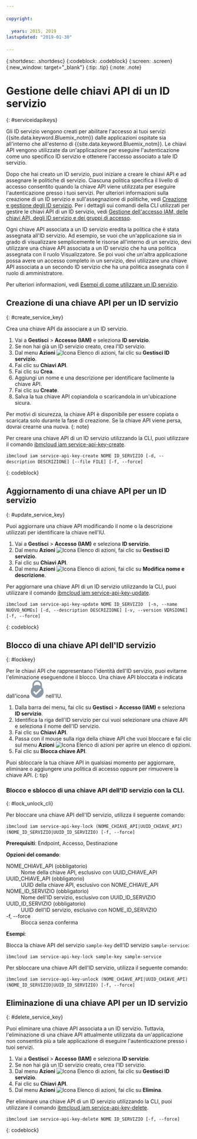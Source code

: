 ```yaml
---

copyright:

  years: 2015, 2019
lastupdated: "2019-01-30"

---
```


{:shortdesc: .shortdesc}
{:codeblock: .codeblock}
{:screen: .screen}
{:new_window: target="_blank"}
{:tip: .tip}
{:note: .note}


# Gestione delle chiavi API di un ID servizio
{: #serviceidapikeys}

Gli ID servizio vengono creati per abilitare l'accesso ai tuoi servizi {{site.data.keyword.Bluemix_notm}} dalle applicazioni ospitate sia all'interno che all'esterno di {{site.data.keyword.Bluemix_notm}}. Le chiavi API vengono utilizzate da un'applicazione per eseguire l'autenticazione come uno specifico ID servizio e ottenere l'accesso associato a tale ID servizio.

Dopo che hai creato un ID servizio, puoi iniziare a creare le chiavi API e ad assegnare le politiche di servizio. Ciascuna politica specifica il livello di accesso consentito quando la chiave API viene utilizzata per eseguire l'autenticazione presso i tuoi servizi. Per ulteriori informazioni sulla creazione di un ID servizio e sull'assegnazione di politiche, vedi [Creazione e gestione degli ID servizio](/docs/iam?topic=iam-serviceids#serviceids). Per i dettagli sui comandi della CLI utilizzati per gestire le chiavi API di un ID servizio, vedi [Gestione dell'accesso IAM, delle chiavi API, degli ID servizio e dei gruppi di accesso](/docs/cli/reference/ibmcloud?topic=cloud-cli-ibmcloud_commands_iam#ibmcloud_commands_iam).

Ogni chiave API associata a un ID servizio eredita la politica che è stata assegnata all'ID servizio. Ad esempio, se vuoi che un'applicazione sia in grado di visualizzare semplicemente le risorse all'interno di un servizio, devi utilizzare una chiave API associata a un ID servizio che ha una politica assegnata con il ruolo Visualizzatore. Se poi vuoi che un'altra applicazione possa avere un accesso completo in un servizio, devi utilizzare una chiave API associata a un secondo ID servizio che ha una politica assegnata con il ruolo di amministratore.

Per ulteriori informazioni, vedi [Esempi di come utilizzare un ID servizio](/docs/iam?topic=iam-serviceids#examples_serviceid).

## Creazione di una chiave API per un ID servizio
{: #create_service_key}

Crea una chiave API da associare a un ID servizio.

1. Vai a **Gestisci** &gt; **Accesso (IAM)** e seleziona **ID servizio**.
2. Se non hai già un ID servizio creato, crea l'ID servizio.
3. Dal menu **Azioni** ![Icona Elenco di azioni](../icons/action-menu-icon.svg), fai clic su **Gestisci ID servizio**.
4. Fai clic su **Chiavi API**.
5. Fai clic su **Crea**.
6. Aggiungi un nome e una descrizione per identificare facilmente la chiave API.
7. Fai clic su **Create**.
8. Salva la tua chiave API copiandola o scaricandola in un'ubicazione sicura.

Per motivi di sicurezza, la chiave API è disponibile per essere copiata o scaricata solo durante la fase di creazione. Se la chiave API viene persa, dovrai crearne una nuova.
{: note}

Per creare una chiave API di un ID servizio utilizzando la CLI, puoi utilizzare il comando [ibmcloud iam service-api-key-create](/docs/cli/reference/ibmcloud?topic=cloud-cli-ibmcloud_iam_api_key_create#ibmcloud_iam_service_api_key_create).
```
ibmcloud iam service-api-key-create NOME ID_SERVIZIO [-d, --description DESCRIZIONE] [--file FILE] [-f, --force]
```
{: codeblock}

## Aggiornamento di una chiave API per un ID servizio
{: #update_service_key}

Puoi aggiornare una chiave API modificando il nome o la descrizione utilizzati per identificare la chiave nell'IU.

1. Vai a **Gestisci** &gt; **Accesso (IAM)** e seleziona **ID servizio**.
2. Dal menu **Azioni** ![Icona Elenco di azioni](../icons/action-menu-icon.svg), fai clic su **Gestisci ID servizio**.
3. Fai clic su **Chiavi API**.
4. Dal menu **Azioni** ![Icona Elenco di azioni](../icons/action-menu-icon.svg), fai clic su **Modifica nome e descrizione**.

Per aggiornare una chiave API di un ID servizio utilizzando la CLI, puoi utilizzare il comando [ibmcloud iam service-api-key-update](/docs/cli/reference/ibmcloud?topic=cloud-cli-ibmcloud_iam_api_key_create#ibmcloud_iam_service_api_key_update).
```
ibmcloud iam service-api-key-update NOME ID_SERVIZIO  [-n, --name NUOVO_NOMEs] [-d, --description DESCRIZIONE] [-v, --version VERSIONE] [-f, --force]
```
{: codeblock}

## Blocco di una chiave API dell'ID servizio
{: #lockkey}

Per le chiavi API che rappresentano l'identità dell'ID servizio, puoi evitarne l'eliminazione eseguendone il blocco. Una chiave API bloccata è indicata dall'icona ![Icona di bloccato](images/locked.svg "Bloccato") nell'IU.

1. Dalla barra dei menu, fai clic su **Gestisci** &gt; **Accesso (IAM)** e seleziona **ID servizio**.
2. Identifica la riga dell'ID servizio per cui vuoi selezionare una chiave API e seleziona il nome dell'ID servizio.
3. Fai clic su **Chiavi API**.
4. Passa con il mouse sulla riga della chiave API che vuoi bloccare e fai clic sul menu **Azioni** ![Icona Elenco di azioni](../icons/action-menu-icon.svg) per aprire un elenco di opzioni.
5. Fai clic su **Blocca chiave API**.

Puoi sbloccare la tua chiave API in qualsiasi momento per aggiornare, eliminare o aggiungere una politica di accesso oppure per rimuovere la chiave API.
{: tip}

### Blocco e sblocco di una chiave API dell'ID servizio con la CLI.
{: #lock_unlock_cli}

Per bloccare una chiave API dell'ID servizio, utilizza il seguente comando:

```
ibmcloud iam service-api-key-lock (NOME_CHIAVE_API|UUID_CHIAVE_API) (NOME_ID_SERVIZIO|UUID_ID_SERVIZIO) [-f, --force]
```

<strong>Prerequisiti</strong>: Endpoint, Accesso, Destinazione

<strong>Opzioni del comando</strong>:
<dl>
  <dt>NOME_CHIAVE_API (obbligatorio)</dt>
  <dd>Nome della chiave API, esclusivo con UUID_CHIAVE_API</dd>
  <dt>UUID_CHIAVE_API (obbligatorio)</dt>
  <dd>UUID della chiave API, esclusivo con NOME_CHIAVE_API</dd>
  <dt>NOME_ID_SERVIZIO (obbligatorio)</dt>
  <dd>Nome dell'ID servizio, esclusivo con UUID_ID_SERVIZIO</dd>
  <dt>UUID_ID_SERVIZIO (obbligatorio)</dt>
  <dd>UUID dell'ID servizio, esclusivo con NOME_ID_SERVIZIO</dd>
  <dt>-f, --force</dt>
  <dd>Blocca senza conferma</dd>
</dl>

<strong>Esempi</strong>:

Blocca la chiave API del servizio `sample-key` dell'ID servizio `sample-service`:

```
ibmcloud iam service-api-key-lock sample-key sample-service
```

Per sbloccare una chiave API dell'ID servizio, utilizza il seguente comando:

```
ibmcloud iam service-api-key-unlock (NOME_CHIAVE_API|UUID_CHIAVE_API) (NOME_ID_SERVIZIO|UUID_ID_SERVIZIO) [-f, --force]
```


## Eliminazione di una chiave API per un ID servizio
{: #delete_service_key}

Puoi eliminare una chiave API associata a un ID servizio. Tuttavia, l'eliminazione di una chiave API attualmente utilizzata da un'applicazione non consentirà più a tale applicazione di eseguire l'autenticazione presso i tuoi servizi.

1. Vai a **Gestisci** &gt; **Accesso (IAM)** e seleziona **ID servizio**.
2. Se non hai già un ID servizio creato, crea l'ID servizio.
3. Dal menu **Azioni** ![Icona Elenco di azioni](../icons/action-menu-icon.svg), fai clic su **Gestisci ID servizio**.
4. Fai clic su **Chiavi API**.
5. Dal menu **Azioni** ![Icona Elenco di azioni](../icons/action-menu-icon.svg), fai clic su **Elimina**.

Per eliminare una chiave API di un ID servizio utilizzando la CLI, puoi utilizzare il comando [ibmcloud iam service-api-key-delete](/docs/cli/reference/ibmcloud?topic=cloud-cli-ibmcloud_iam_api_key_create#ibmcloud_iam_service_api_key_delete).
```
ibmcloud iam service-api-key-delete NOME ID_SERVIZIO [-f, --force]
```
{: codeblock}
